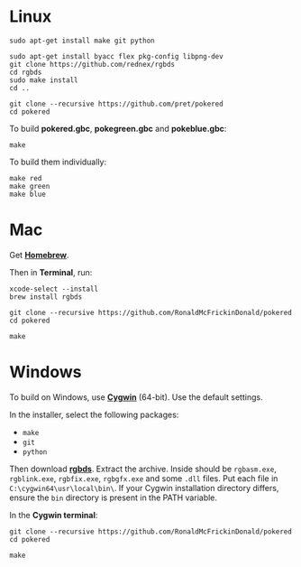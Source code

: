 # Linux

	sudo apt-get install make git python

	sudo apt-get install byacc flex pkg-config libpng-dev
	git clone https://github.com/rednex/rgbds
	cd rgbds
	sudo make install
	cd ..

	git clone --recursive https://github.com/pret/pokered
	cd pokered

To build **pokered.gbc**, **pokegreen.gbc** and **pokeblue.gbc**:

	make

To build them individually:

	make red
	make green
	make blue


# Mac

Get [**Homebrew**](http://brew.sh/).

Then in **Terminal**, run:

	xcode-select --install
	brew install rgbds

	git clone --recursive https://github.com/RonaldMcFrickinDonald/pokered
	cd pokered

	make


# Windows

To build on Windows, use [**Cygwin**](http://cygwin.com/install.html) (64-bit). Use the default settings.

In the installer, select the following packages:
- `make`
- `git`
- `python`

Then download [**rgbds**](https://github.com/bentley/rgbds/releases).
Extract the archive. Inside should be `rgbasm.exe`, `rgblink.exe`, `rgbfix.exe`, `rgbgfx.exe` and some `.dll` files. Put each file in `C:\cygwin64\usr\local\bin\`. If your Cygwin installation directory differs, ensure the `bin` directory is present in the PATH variable.

In the **Cygwin terminal**:

	git clone --recursive https://github.com/RonaldMcFrickinDonald/pokered
	cd pokered

	make
